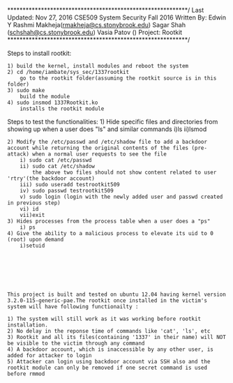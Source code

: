 ***********************************************************/
	Last Updated: Nov 27, 2016
	CSE509 System Security Fall 2016
	Written By:
		Edwin Y
		Rashmi Makheja(rmakheja@cs.stonybrook.edu)
		Sagar Shah (schshah@cs.stonybrook.edu)
		Vasia Patov () 
	Project: Rootkit
***********************************************************/

Steps to install rootkit:

	1) build the kernel, install modules and reboot the system
	2) cd /home/iambate/sys_sec/1337rootkit
		go to the rootkit folder(assuming the rootkit source is in this folder)
	3) sudo make 
		build the module
	4) sudo insmod 1337Rootkit.ko 
		installs the rootkit module


Steps to test the functionalities:
	1) Hide specific files and directories from showing up when a user does "ls" and similar commands
		i)ls
		ii)lsmod
		
	2) Modify the /etc/passwd and /etc/shadow file to add a backdoor account while returning the original contents of the files (pre-attack) when a normal user requests to see the file
		i) sudo cat /etc/passwd
		ii) sudo cat /etc/shadow
			the above two files should not show content related to user 'rtry'(the backdoor account)
		iii) sudo useradd testrootkit509
		iv) sudo passwd testrootkit509
		v) sudo login (login with the newly added user and passwd created in previous step)
		vi) id
		vii)exit
	3) Hides processes from the process table when a user does a "ps"
		i) ps
	4) Give the ability to a malicious process to elevate its uid to 0 (root) upon demand
		i)setuid 







	This project is built and tested on ubuntu 12.04 having kernel version 3.2.0-115-generic-pae.The rootkit once installed in the victim's system will have following functionailty :

	1) The system will still work as it was working before rootkit installation.
	2) No delay in the reponse time of commands like 'cat', 'ls', etc 
	3) Rootkit and all its files(containing '1337' in their name) will NOT be visible to the victim through any command
	4) A backdoor account, which is inaccessible by any other user, is added for attacker to login
	5) Attacker can login using backdoor account via SSH also and the rootkit module can only be removed if one secret command is used before rmmod
